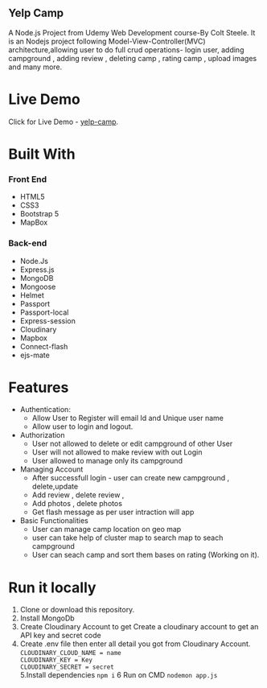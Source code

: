## Yelp Camp
A Node.js Project from Udemy Web Development course-By Colt Steele. It is an Nodejs project following Model-View-Controller(MVC) architecture,allowing user to do full crud operations- login user, adding campground , adding review , deleting camp , rating camp , upload images and many more.

# Live Demo
  Click for Live Demo - [yelp-camp](https://yelpcamp-by-abhishek.herokuapp.com/).

# Built With
 ### Front End
  * HTML5
  * CSS3
  * Bootstrap 5
  * MapBox
 ### Back-end
  * Node.Js
  * Express.js
  * MongoDB
  * Mongoose
  * Helmet
  * Passport
  * Passport-local
  * Express-session
  * Cloudinary
  * Mapbox
  * Connect-flash
  * ejs-mate

  
# Features
  * Authentication:
    * Allow User to Register will email Id and Unique user name
    * Allow user to login and logout.
  * Authorization
    * User not allowed to delete or edit campground of other User
    * User will not allowed to make review with out Login
    * User allowed to manage  only its campground
  * Managing Account 
    * After successfull login -  user can create new campground , delete,update
    * Add review , delete review ,
    * Add photos , delete photos 
    * Get flash message as per user intraction will app  
  * Basic Functionalities
    * User can manage camp location on geo map
    * user can take help of cluster map to search map to seach campground
    * User can seach camp and sort them bases on rating (Working on it).
 
 
 
 
#  Run it locally  
  1. Clone or download this repository.
  2. Install MongoDb
  3. Create Cloudinary Account to get Create a cloudinary account to get an API key and secret code
  4. Create .env file then enter all detail you got from  Cloudinary Account.                                                              
    `CLOUDINARY_CLOUD_NAME = name                                                                                           
    CLOUDINARY_KEY = Key                                                                                                       
    CLOUDINARY_SECRET = secret                                                                                                            `
  5.Install dependencies
    `npm i`
  6 Run on CMD
    `nodemon app.js                                                                                                                     `
     
    

